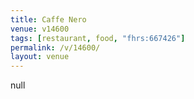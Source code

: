 ```yaml
---
title: Caffe Nero
venue: v14600
tags: [restaurant, food, "fhrs:667426"]
permalink: /v/14600/
layout: venue
---
```

null